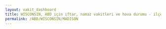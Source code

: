 ```yaml
---
layout: vakit_dashboard
title: WISCONSIN, ABD için iftar, namaz vakitleri ve hava durumu - ilçe/eyalet seç
permalink: /ABD/WISCONSIN/MADISON
---
```


<script type="text/javascript">
  var GLOBAL_COUNTRY = 'ABD';
  var GLOBAL_CITY = 'WISCONSIN';
  var GLOBAL_STATE = 'MADISON';
  var lat = 72;
  var lon = 21;
</script>
